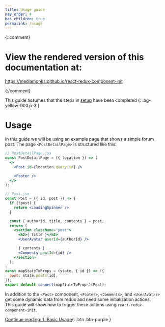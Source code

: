 ```yaml
---
title: Usage guide
nav_order: 4
has_children: true
permalink: /usage
---
```

{::comment}


# View the rendered version of this documentation at:
https://mediamonks.github.io/react-redux-component-init



{:/comment}

This guide assumes that the steps in [setup](./setup) have been completed
{: .bg-yellow-000.p-3 }

# Usage

In this guide we will be using an example page that shows a simple forum post. The page
`<PostDetailPage>` is structured like this:

```jsx
// PostDetailPage.jsx
const PostDetailPage = ({ location }) => (
  <>
    <Post id={location.query.id} />

    <Footer />
  </>
);

// Post.jsx
const Post = ({ id, post }) => {
  if (!post) {
    return <LoadingSpinner />
  }

  const { authorId, title, contents } = post;
  return (
    <section className="post">
      <h2>{ title }</h2>
      <UserAvatar userId={authorId} />

      { contents }
      <Comments postId={id} />
    </section>
  );
;
const mapStateToProps = (state, { id }) => ({
  post: state.posts[id],
});
export default connect(mapStateToProps)(Post);
```

In addition to the `<Post>` component, `<Footer>`, `<Comments>`, and `<UserAvatar>` get some
dynamic data from redux and need some initialization actions. This guide will show how to trigger
these actions using `react-redux-component-init`.

[Continue reading: 1. Basic Usage](./basic-usage){: .btn .btn-purple }
